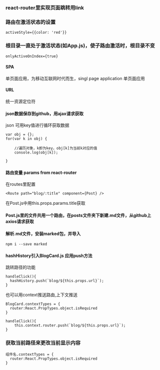 ### react-router里实现页面跳转用link

### 路由在激活状态的设置
```
activeStyle={{color: 'red'}}
```

### 根目录一直处于激活状态(如App.js)，使子路由激活时，根目录不变

```
onlyActiveOnIndex={true}
```

#### SPA

单页面应用，为移动互联网时代而生，singl page application 单页面应用

#### URL

统一资源定位符

#### json数据保存到github，用ajax请求获取

json 可用key值进行循环获取数据
```
var obj = {};
for(var k in obj) {

    //遍历对象，k即为key，obj[k]为当前k对应的值
    console.log(obj[k]);

}
```
#### 路由变量 params from react-router

在routes里配置
```
<Route path="blog/:title" component={Post} />
```
在Post.js中用this.props.params.title获取

#### Post.js里的文件共用一个路由，在posts文件夹下新建.md文件，从github上axios请求获取

#### 解析.md文件，安装marked包，并导入
```
npm i --save marked
```
#### hashHistory引入BlogCard.js 应用push方法
跳转路径的功能
```
handleClick(){
  hashHistory.push(`blog/${this.props.url}`);
}
```
也可以用context推送路由,上下文推送

```
BlogCard.contextTypes = {
  router:React.PropTypes.object.isRequired
}

handleClick(){
    this.context.router.push(`blog/${this.props.url}`);
}
```

### 获取当前路径来更改当前显示内容

```
组件名.contextTypes = {
  router:React.PropTypes.object.isRequired
}
```
